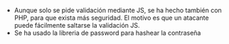 - Aunque solo se pide validación mediante JS, se ha hecho también con PHP, para que exista más seguridad. El motivo es que un atacante puede fácilmente saltarse la validación JS.
- Se ha usado la libreria de password para hashear la contraseña